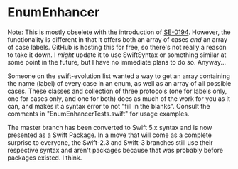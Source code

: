 # EnumEnhancer
Note: This is mostly obselete with the introduction of [SE-0194](https://github.com/apple/swift-evolution/blob/master/proposals/0194-derived-collection-of-enum-cases.md). However, the functionality is different in that it offers both an array of cases _and_ an array of case labels. GitHub is hosting this for free, so there's not really a reason to take it down. I _might_ update it to use SwiftSyntax or something similar at some point in the future, but I have no immediate plans to do so. Anyway...

Someone on the swift-evolution list wanted a way to get an array containing the name (label) of every case in an enum, as well as an array of all possible cases. These classes and collection of three protocols (one for labels only, one for cases only, and one for both) does as much of the work for you as it can, and makes it a syntax error to not "fill in the blanks". Consult the comments in "EnumEnhancerTests.swift" for usage examples.

The master branch has been converted to Swift 5.x syntax and is now presented as a Swift Package. In a move that will come as a complete surprise to everyone, the Swift-2.3 and Swift-3 branches still use their respective syntax and aren't packages because that was probably before packages existed. I think.
